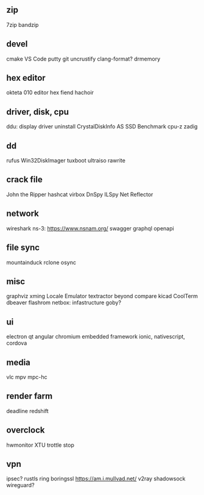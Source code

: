 ## zip

7zip
bandzip

## devel

cmake
VS Code
putty
git
uncrustify clang-format?
drmemory

## hex editor

okteta
010 editor
hex fiend
hachoir

## driver, disk, cpu

ddu: display driver uninstall
CrystalDiskInfo
AS SSD Benchmark
cpu-z
zadig

## dd

rufus
Win32DiskImager
tuxboot
ultraiso
rawrite

## crack file

John the Ripper
hashcat
virbox
DnSpy
ILSpy
Net Reflector

## network

wireshark
ns-3: https://www.nsnam.org/
swagger
graphql
openapi

## file sync

mountainduck
rclone
osync

## misc

graphviz
xming
Locale Emulator
textractor
beyond compare
kicad
CoolTerm
dbeaver
flashrom
netbox: infastructure 
goby?

## ui

electron
qt
angular
chromium embedded framework
ionic, nativescript, cordova

## media

vlc
mpv
mpc-hc

## render farm

deadline
redshift

## overclock

hwmonitor
XTU
trottle stop

## vpn

ipsec?
rustls
ring
boringssl
https://am.i.mullvad.net/
v2ray
shadowsock
wireguard?
